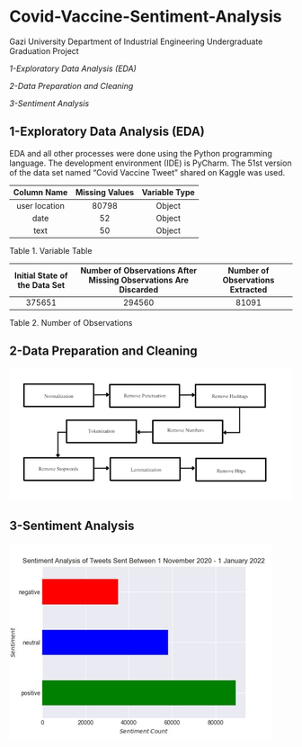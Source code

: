 # Covid-Vaccine-Sentiment-Analysis
Gazi University Department of Industrial Engineering Undergraduate Graduation Project


*1-Exploratory Data Analysis (EDA)*

*2-Data Preparation and Cleaning*

*3-Sentiment Analysis*

## **1-Exploratory Data Analysis (EDA)**

EDA and all other processes were done using the Python programming language. The development environment (IDE) is PyCharm. The 51st version of the data set named “Covid Vaccine Tweet” shared on Kaggle was used.

  
| Column Name | Missing Values | Variable Type | 
| :---: | :---: | :---: |
| user location | 80798 | Object |
| date | 52 | Object | 
| text | 50 | Object |

Table 1. Variable Table


| Initial State of the Data Set | Number of Observations After Missing Observations Are Discarded | Number of Observations Extracted | 
| :---: | :-------: | :---: |
| 375651  | 294560 | 81091 |

Table 2. Number of Observations

## **2-Data Preparation and Cleaning**

![data prep](https://github.com/mihricankizilyer/Covid-Vaccine-Sentiment-Analysis/blob/main/09_visualization/data_prep.png)

## **3-Sentiment Analysis**

![...](https://github.com/mihricankizilyer/Covid-Vaccine-Sentiment-Analysis/blob/main/09_visualization/sentiment_count_all_country.jpg)

